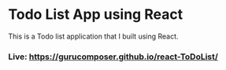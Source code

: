 # Todo List App using React

This is a Todo list application that I built using React.

### Live: https://gurucomposer.github.io/react-ToDoList/

